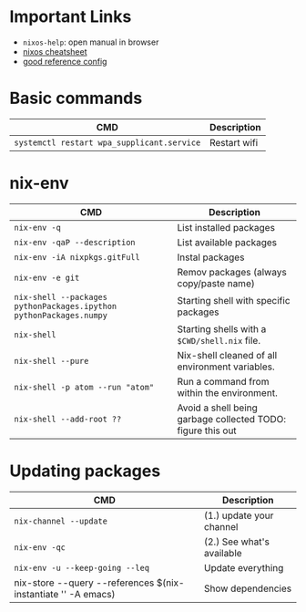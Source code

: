 # Important Links

- `nixos-help`: open manual in browser
- [nixos cheatsheet](https://github.com/knedlsepp/nix-cheatsheet)
- [good reference config](https://github.com/gilligan/nixos-config/blob/master/configuration.nix)


# Basic commands
| **CMD** | **Description** |
| ------- | --------------- |
| `systemctl restart wpa_supplicant.service` | Restart wifi


# nix-env

| **CMD** | **Description** |
| ------- | --------------- |
| `nix-env -q` | List installed packages
| `nix-env -qaP --description` | List available packages
| `nix-env -iA nixpkgs.gitFull` | Instal packages
| `nix-env -e git` | Remov packages (always copy/paste name)
| `nix-shell --packages pythonPackages.ipython pythonPackages.numpy` | Starting shell with specific packages
| `nix-shell` | Starting shells with a `$CWD/shell.nix` file.
| `nix-shell --pure` | Nix-shell cleaned of all environment variables.
| `nix-shell -p atom --run "atom"` | Run a command from within the environment.
| `nix-shell --add-root ??` | Avoid a shell being garbage collected TODO: figure this out

# Updating packages

| **CMD** | **Description** |
| ------- | --------------- |
| `nix-channel --update` | (1.) update your channel
| `nix-env -qc` | (2.) See what's available
| `nix-env -u --keep-going --leq` | Update everything
| nix-store --query --references $(nix-instantiate '<nixpkgs>' -A emacs) | Show dependencies
